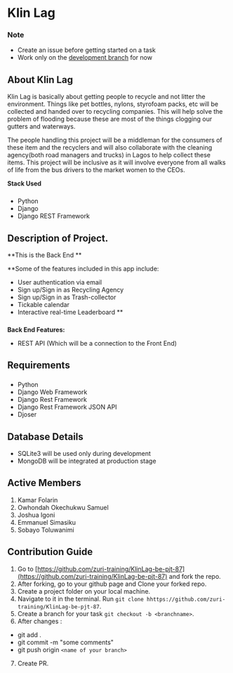 # Klin Lag

### Note
 - Create an issue before getting started on a task
 - Work only on the [development branch](https://github.com/zuri-training/KlinLag-be-pjt-87/tree/dev) for now

## About Klin Lag
Klin Lag is basically about getting people to recycle and not litter the environment. Things like pet bottles, nylons, styrofoam packs, etc will be collected and handed over to recycling companies. This will help solve the problem of flooding because these are most of the things clogging our gutters and waterways.

The people handling this project will be a middleman for the consumers of these item and the recyclers and will also collaborate with the cleaning agency(both road managers and trucks) in Lagos to help collect these items. This project will be inclusive as it will involve everyone from all walks of life from the bus drivers to the market women to the CEOs.


**Stack Used**

### 
* Python
* Django
* Django REST Framework

## Description of Project.

**This is the Back End **

**Some of the features included in this app include:
  * User authentication via email
  * Sign up/Sign in as Recycling Agency
  * Sign up/Sign in as Trash-collector
  * Tickable calendar
  * Interactive real-time Leaderboard **

### 
**Back End Features:**
* REST API (Which will be a connection to the Front End)


## Requirements

### 
* Python 
* Django Web Framework
* Django Rest Framework
* Django Rest Framework JSON API
* Djoser


## Database Details
* SQLite3 will be used only during development
* MongoDB will be integrated at production stage


## Active Members
1. Kamar Folarin
2. Owhondah Okechukwu Samuel
3. Joshua Igoni
4. Emmanuel Simasiku
5. Sobayo Toluwanimi

## <a name="contribute"></a> Contribution Guide

1. Go to [https://github.com/zuri-training/KlinLag-be-pjt-87](https://github.com/zuri-training/KlinLag-be-pjt-87) and fork the repo.
2. After forking, go to your github page and Clone your forked repo. 
3. Create a project folder on your local machine. 
4. Navigate to it in the terminal. Run `git clone hhttps://github.com/zuri-training/KlinLag-be-pjt-87`.
5. Create a branch for your task `git checkout -b <branchname>`.
6. After changes : 
- git add .
- git commit  -m "some comments"
- git push origin `<name of your branch>`
7. Create PR.



